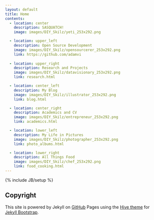 ```yaml
---
layout: default
title: Home
contents:
  - location: center
    description: SASQUATCH!
    image: images/DIY_Skilz/yeti_253x292.png

  - location: upper_left
    description: Open Source Development
    image: images/DIY_Skilz/opensourcerer_253x292.png
    link: https://github.com/adamvi
    
  - location: upper_right
    description: Research and Projects
    image: images/DIY_Skilz/datavisionary_253x292.png
    link: research.html

  - location: center_left
    description: My Blog
    image: images/DIY_Skilz/illustrator_253x292.png
    link: blog.html

  - location: center_right
    description: Academics and CV
    image: images/DIY_Skilz/entrepreneur_253x292.png
    link: academics.html

  - location: lower_left
    description: My Life in Pictures
    image: images/DIY_Skilz/photographer_253x292.png
    link: photo_albums.html

  - location: lower_right
    description: All Things Food
    image: images/DIY_Skilz/chef_253x292.png
    link: food_cooking.html
---
```

{% include JB/setup %}


## Copyright

This site is powered by Jekyll on [GitHub](https://github.com) Pages using the [Hive theme](https://github.com/adamvi/hive) for [Jekyll Bootstrap](http://jekyllbootstrap.com).
